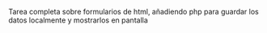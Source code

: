 Tarea completa sobre formularios de html, añadiendo php para guardar los datos localmente y mostrarlos en pantalla
